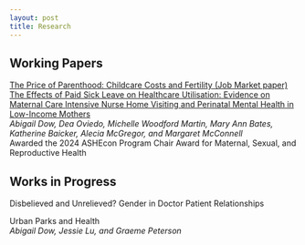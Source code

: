 ```yaml
---
layout: post
title: Research
---
```


<h2>Working Papers</h2>

<a href="https://abigaildow.github.io/assets/docs/dow_childcare_fertility.pdf">
  The Price of Parenthood: Childcare Costs and Fertility (Job Market paper)
</a>

<a href="https://abigaildow.github.io/assets/docs/abigail_dow_psl.pdf">
  The Effects of Paid Sick Leave on Healthcare Utilisation: Evidence on Maternal Care
</a>

<a href="https://abigaildow.github.io/assets/docs/NFP_mental_health.pdf">
  Intensive Nurse Home Visiting and Perinatal Mental Health in Low-Income Mothers
</a><br>
<em>Abigail Dow, Dea Oviedo, Michelle Woodford Martin, Mary Ann Bates, Katherine Baicker, Alecia McGregor, and Margaret McConnell</em><br>
Awarded the 2024 ASHEcon Program Chair Award for Maternal, Sexual, and Reproductive Health

<h2>Works in Progress</h2>

Disbelieved and Unrelieved? Gender in Doctor Patient Relationships

Urban Parks and Health <br> <em>Abigail Dow, Jessie Lu, and Graeme Peterson</em>


